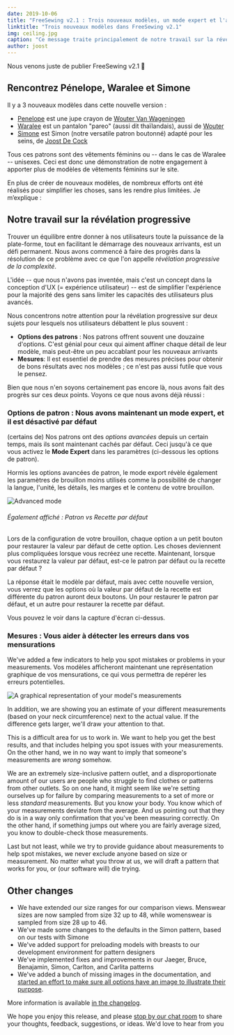```yaml
---
date: 2019-10-06
title: "FreeSewing v2.1 : Trois nouveaux modèles, un mode expert et l'aide aux mesures"
linktitle: "Trois nouveaux modèles dans FreeSewing v2.1"
img: ceiling.jpg
caption: "Ce message traite principalement de notre travail sur la révélation progressive. De plus : trois nouveaux modèles !"
author: joost
---
```


Nous venons juste de publier FreeSewing v2.1 <unk> 🎉

## Rencontrez Pénelope, Waralee et Simone

Il y a 3 nouveaux modèles dans cette nouvelle version :

 - [Penelope](/patterns/penelope) est une jupe crayon de [Wouter Van Wageningen](/users/wouter.vdub)
 - [Waralee](/patterns/waralee) est un pantalon "pareo" (aussi dit thaïlandais), aussi de [Wouter](/users/wouter.vdub)
 - [Simone](/patterns/simone) est Simon (notre versatile patron boutonné) adapté pour les seins, de [Joost De Cock](/users/joost)

Tous ces patrons sont des vêtements féminins ou -- dans le cas de Waralee -- unisexes. Ceci est donc une démonstration de notre engagement à apporter plus de modèles de vêtements féminins sur le site.

En plus de créer de nouveaux modèles, de nombreux efforts ont été réalisés pour simplifier les choses, sans les rendre plus limitées. Je m’explique :

## Notre travail sur la révélation progressive

Trouver un équilibre entre donner à nos utilisateurs toute la puissance de la plate-forme, tout en facilitant le démarrage des nouveaux arrivants, est un défi permanent. Nous avons commencé à faire des progrès dans la résolution de ce problème avec ce que l'on appelle *révélation progressive de la complexité*.

L'idée -- que nous n'avons pas inventée, mais c'est un concept dans la conception d'UX (= expérience utilisateur) -- est de simplifier l'expérience pour la majorité des gens sans limiter les capacités des utilisateurs plus avancés.

Nous concentrons notre attention pour la révélation progressive sur deux sujets pour lesquels nos utilisateurs débattent le plus souvent :

 - **Options des patrons** : Nos patrons offrent souvent une douzaine d'options. C'est génial pour ceux qui aiment affiner chaque détail de leur modèle, mais peut-être un peu accablant pour les nouveaux arrivants
 - **Mesures**: Il est essentiel de prendre des mesures précises pour obtenir de bons résultats avec nos modèles ; ce n'est pas aussi futile que vous le pensez.

Bien que nous n'en soyons certainement pas encore là, nous avons fait des progrès sur ces deux points. Voyons ce que nous avons déjà réussi :

### Options de patron : Nous avons maintenant un mode expert, et il est désactivé par défaut

(certains de) Nos patrons ont des *options avancées* depuis un certain temps, mais ils sont maintenant cachés par défaut. Ceci jusqu'à ce que vous activez le **Mode Expert** dans les paramètres (ci-dessous les options de patron).

Hormis les options avancées de patron, le mode export révèle également les paramètres de brouillon moins utilisés comme la possibilité de changer la langue, l'unité, les détails, les marges et le contenu de votre brouillon.

![Advanced mode](recreate.png)

<Note> 

###### Également affiché : Patron vs Recette par défaut

Lors de la configuration de votre brouillon, chaque option a un petit bouton pour restaurer la valeur par défaut de cette option.
Les choses deviennent plus compliquées lorsque vous recréez une recette. Maintenant, lorsque vous restaurez la valeur par défaut, est-ce le patron par défaut ou la recette par défaut ?

La réponse était le modèle par défaut, mais avec cette nouvelle version, vous verrez que les options où la valeur par défaut de la recette est différente du patron
auront deux boutons. Un pour restaurer le patron par défaut, et un autre pour restaurer la recette par défaut. 

Vous pouvez le voir dans la capture d'écran ci-dessus.

</Note>

### Mesures : Vous aider à détecter les erreurs dans vos mensurations

We've added a few indicators to help you spot mistakes or problems in your measurements. Vos modèles afficheront maintenant une représentation graphique de vos mensurations, ce qui vous permettra de repérer les erreurs potentielles.

![A graphical representation of your model's measurements](model.png)

In addition, we are showing you an estimate of your different measurements (based on your neck circumference) next to the actual value. If the difference gets larger, we'll draw your attention to that.

This is a difficult area for us to work in. We want to help you get the best results, and that includes helping you spot issues with your measurements. On the other hand, we in no way want to imply that someone's measurements are *wrong* somehow.

We are an extremely size-inclusive pattern outlet, and a disproportionate amount of our users are people who struggle to find clothes or patterns from other outlets. So on one hand, it might seem like we're setting ourselves up for failure by comparing measurements to a set of more or less *standard* measurements. But you know your body. You know which of your measurements deviate from the average. And us pointing out that they do is in a way only confirmation that you've been measuring correctly. On the other hand, if something jumps out where you are fairly average sized, you know to double-check those measurements.

Last but not least, while we try to provide guidance about measurements to help spot mistakes, we never exclude anyone based on size or measurement. No matter what you throw at us, we will  draft a pattern that works for you, or (our software will) die trying.

## Other changes

 - We have extended our size ranges for our comparison views. Menswear sizes are now sampled from size 32 up to 48, while womenswear is sampled from size 28 up to 46.
 - We've made some changes to the defaults in the Simon pattern, based on our tests with Simone
 - We've added support for preloading models with breasts to our development environment for pattern designers
 - We've implemented fixes and improvements in our Jaeger, Bruce, Benajamin, Simon, Carlton, and Carlita patterns
 - We've added a bunch of missing images in the documentation, and [started an effort to make sure all options have an image to illustrate their purpose](https://github.com/freesewing/freesewing.org/issues/190).

More information is available [in the changelog](https://github.com/freesewing/freesewing/blob/develop/CHANGELOG.md).

We hope you enjoy this release, and please [stop by our chat room](https://gitter.im/freesewing/chat) to share your thoughts, feedback, suggestions, or ideas. We'd love to hear from you 

